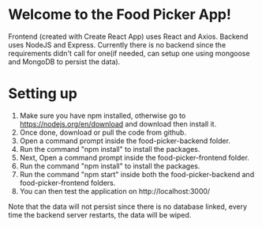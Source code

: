 # Welcome to the Food Picker App!

Frontend (created with Create React App) uses React and Axios.
Backend uses NodeJS and Express.
Currently there is no backend since the requirements didn't call for one(if needed, can setup one using mongoose and MongoDB to persist the data).

# Setting up

1. Make sure you have npm installed, otherwise go to https://nodejs.org/en/download and download then install it.
2. Once done, download or pull the code from github.
3. Open a command prompt inside the food-picker-backend folder.
4. Run the command "npm install" to install the packages.
5. Next, Open a command prompt inside the food-picker-frontend folder.
6. Run the command "npm install" to install the packages.
7. Run the command "npm start" inside both the food-picker-backend and food-picker-frontend folders.
8. You can then test the application on http://localhost:3000/

Note that the data will not persist since there is no database linked, every time the backend server restarts, the data will be wiped.
